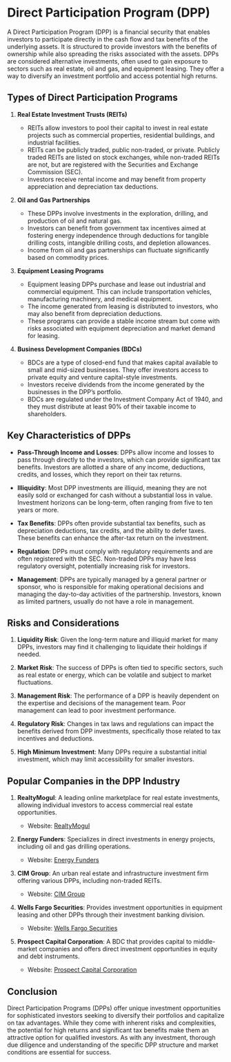 # Direct Participation Program (DPP)

A Direct Participation Program (DPP) is a financial security that enables investors to participate directly in the cash flow and tax benefits of the underlying assets. It is structured to provide investors with the benefits of ownership while also spreading the risks associated with the assets. DPPs are considered alternative investments, often used to gain exposure to sectors such as real estate, oil and gas, and equipment leasing. They offer a way to diversify an investment portfolio and access potential high returns. 

## Types of Direct Participation Programs

1. **Real Estate Investment Trusts (REITs)**
   - REITs allow investors to pool their capital to invest in real estate projects such as commercial properties, residential buildings, and industrial facilities.
   - REITs can be publicly traded, public non-traded, or private. Publicly traded REITs are listed on stock exchanges, while non-traded REITs are not, but are registered with the Securities and Exchange Commission (SEC).
   - Investors receive rental income and may benefit from property appreciation and depreciation tax deductions.

2. **Oil and Gas Partnerships**
   - These DPPs involve investments in the exploration, drilling, and production of oil and natural gas. 
   - Investors can benefit from government tax incentives aimed at fostering energy independence through deductions for tangible drilling costs, intangible drilling costs, and depletion allowances.
   - Income from oil and gas partnerships can fluctuate significantly based on commodity prices.

3. **Equipment Leasing Programs**
   - Equipment leasing DPPs purchase and lease out industrial and commercial equipment. This can include transportation vehicles, manufacturing machinery, and medical equipment.
   - The income generated from leasing is distributed to investors, who may also benefit from depreciation deductions.
   - These programs can provide a stable income stream but come with risks associated with equipment depreciation and market demand for leasing.

4. **Business Development Companies (BDCs)**
   - BDCs are a type of closed-end fund that makes capital available to small and mid-sized businesses. They offer investors access to private equity and venture capital-style investments.
   - Investors receive dividends from the income generated by the businesses in the DPP’s portfolio.
   - BDCs are regulated under the Investment Company Act of 1940, and they must distribute at least 90% of their taxable income to shareholders.

## Key Characteristics of DPPs

- **Pass-Through Income and Losses**: DPPs allow income and losses to pass through directly to the investors, which can provide significant tax benefits. Investors are allotted a share of any income, deductions, credits, and losses, which they report on their tax returns.
  
- **Illiquidity**: Most DPP investments are illiquid, meaning they are not easily sold or exchanged for cash without a substantial loss in value. Investment horizons can be long-term, often ranging from five to ten years or more.
  
- **Tax Benefits**: DPPs often provide substantial tax benefits, such as depreciation deductions, tax credits, and the ability to defer taxes. These benefits can enhance the after-tax return on the investment.
  
- **Regulation**: DPPs must comply with regulatory requirements and are often registered with the SEC. Non-traded DPPs may have less regulatory oversight, potentially increasing risk for investors.
  
- **Management**: DPPs are typically managed by a general partner or sponsor, who is responsible for making operational decisions and managing the day-to-day activities of the partnership. Investors, known as limited partners, usually do not have a role in management.

## Risks and Considerations

1. **Liquidity Risk**: Given the long-term nature and illiquid market for many DPPs, investors may find it challenging to liquidate their holdings if needed.

2. **Market Risk**: The success of DPPs is often tied to specific sectors, such as real estate or energy, which can be volatile and subject to market fluctuations.

3. **Management Risk**: The performance of a DPP is heavily dependent on the expertise and decisions of the management team. Poor management can lead to poor investment performance.

4. **Regulatory Risk**: Changes in tax laws and regulations can impact the benefits derived from DPP investments, specifically those related to tax incentives and deductions.

5. **High Minimum Investment**: Many DPPs require a substantial initial investment, which may limit accessibility for smaller investors.

## Popular Companies in the DPP Industry

1. **RealtyMogul**: A leading online marketplace for real estate investments, allowing individual investors to access commercial real estate opportunities.
   - Website: [RealtyMogul](https://www.realtymogul.com/)

2. **Energy Funders**: Specializes in direct investments in energy projects, including oil and gas drilling operations.
   - Website: [Energy Funders](https://www.energyfunders.com/)

3. **CIM Group**: An urban real estate and infrastructure investment firm offering various DPPs, including non-traded REITs.
   - Website: [CIM Group](https://www.cimgroup.com/)

4. **Wells Fargo Securities**: Provides investment opportunities in equipment leasing and other DPPs through their investment banking division.
   - Website: [Wells Fargo Securities](https://www.wellsfargo.com/com/securities/products/investment/)

5. **Prospect Capital Corporation**: A BDC that provides capital to middle-market companies and offers direct investment opportunities in equity and debt instruments.
   - Website: [Prospect Capital Corporation](https://www.prospectstreet.com/)

## Conclusion

Direct Participation Programs (DPPs) offer unique investment opportunities for sophisticated investors seeking to diversify their portfolios and capitalize on tax advantages. While they come with inherent risks and complexities, the potential for high returns and significant tax benefits make them an attractive option for qualified investors. As with any investment, thorough due diligence and understanding of the specific DPP structure and market conditions are essential for success.